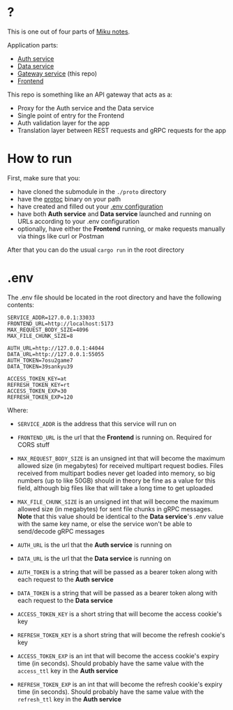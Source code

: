 # ?

This is one out of four parts of [Miku notes]().

Application parts:
- [Auth service](https://github.com/kuromii5/sso-auth)
- [Data service](https://github.com/kutoru/miku-notes-data)
- [Gateway service](https://github.com/kutoru/miku-notes-gateway) (this repo)
- [Frontend](https://github.com/kinokorain/Miku-notes-frontend)

This repo is something like an API gateway that acts as a:
- Proxy for the Auth service and the Data service
- Single point of entry for the Frontend
- Auth validation layer for the app
- Translation layer between REST requests and gRPC requests for the app

# How to run

First, make sure that you:
- have cloned the submodule in the `./proto` directory
- have the [protoc](https://grpc.io/docs/protoc-installation) binary on your path
- have created and filled out your [.env configuration](#env)
- have both **Auth service** and **Data service** launched and running on URLs according to your .env configuration
- optionally, have either the **Frontend** running, or make requests manually via things like curl or Postman

After that you can do the usual `cargo run` in the root directory

# .env

The .env file should be located in the root directory and have the following contents:
```
SERVICE_ADDR=127.0.0.1:33033
FRONTEND_URL=http://localhost:5173
MAX_REQUEST_BODY_SIZE=4096
MAX_FILE_CHUNK_SIZE=8

AUTH_URL=http://127.0.0.1:44044
DATA_URL=http://127.0.0.1:55055
AUTH_TOKEN=7osu2game7
DATA_TOKEN=39sankyu39

ACCESS_TOKEN_KEY=at
REFRESH_TOKEN_KEY=rt
ACCESS_TOKEN_EXP=30
REFRESH_TOKEN_EXP=120
```
Where:
- `SERVICE_ADDR` is the address that this service will run on
- `FRONTEND_URL` is the url that the **Frontend** is running on. Required for CORS stuff
- `MAX_REQUEST_BODY_SIZE` is an unsigned int that will become the maximum allowed size (in megabytes) for received multipart request bodies. Files received from multipart bodies never get loaded into memory, so big numbers (up to like 50GB) should in theory be fine as a value for this field, although big files like that will take a long time to get uploaded
- `MAX_FILE_CHUNK_SIZE` is an unsigned int that will become the maximum allowed size (in megabytes) for sent file chunks in gRPC messages. **Note** that this value should be identical to the **Data service**'s .env value with the same key name, or else the service won't be able to send/decode gRPC messages

- `AUTH_URL` is the url that the **Auth service** is running on
- `DATA_URL` is the url that the **Data service** is running on
- `AUTH_TOKEN` is a string that will be passed as a bearer token along with each request to the **Auth service**
- `DATA_TOKEN` is a string that will be passed as a bearer token along with each request to the **Data service**

- `ACCESS_TOKEN_KEY` is a short string that will become the access cookie's key 
- `REFRESH_TOKEN_KEY` is a short string that will become the refresh cookie's key 
- `ACCESS_TOKEN_EXP` is an int that will become the access cookie's expiry time (in seconds). Should probably have the same value with the `access_ttl` key in the **Auth service**
- `REFRESH_TOKEN_EXP` is an int that will become the refresh cookie's expiry time (in seconds). Should probably have the same value with the `refresh_ttl` key in the **Auth service**
